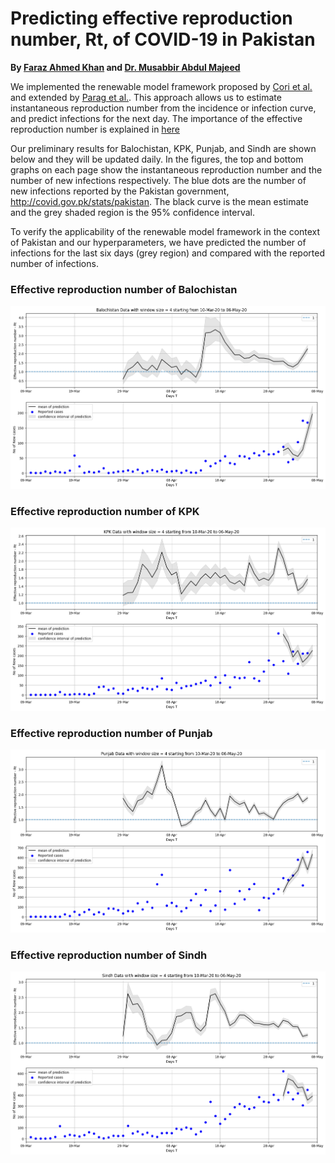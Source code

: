 # Predicting effective reproduction number, Rt, of COVID-19 in Pakistan
**By [Faraz Ahmed Khan](https://www.linkedin.com/in/faraz03983/) and [Dr. Musabbir Abdul Majeed](https://www.linkedin.com/in/mamaj/)**

We implemented the renewable model framework proposed by [Cori et al.](https://academic.oup.com/aje/article/178/9/1505/89262) and extended by [Parag et al.](https://www.biorxiv.org/content/10.1101/835181v1.abstract). This approach allows us to estimate instantaneous reproduction number from the incidence or infection curve, and predict infections for the next day. The importance of the effective reproduction number is explained in [here](https://www.bbc.com/news/amp/health-52473523)

Our preliminary results for Balochistan, KPK, Punjab, and Sindh are shown below and they will be updated daily. In the figures, the top and bottom graphs on each page show the instantaneous reproduction number and the number of new infections respectively. The blue dots are the number of new infections reported by the Pakistan government, http://covid.gov.pk/stats/pakistan. The black curve is the mean estimate and the grey shaded region is the 95% confidence interval.

To verify the applicability of the renewable model framework in the context of Pakistan and our hyperparameters, we have predicted the number of infections for the last six days (grey region) and compared with the reported number of infections.


### Effective reproduction number of Balochistan

![Effective reproduction number of Balochistan](/pakistan_data/Predictions/Balochistan.png)

### Effective reproduction number of KPK

![Effective reproduction number of KPK](/pakistan_data/Predictions/KPK.png)

### Effective reproduction number of Punjab

![Effective reproduction number of Punjab](/pakistan_data/Predictions/Punjab.png)

### Effective reproduction number of Sindh

![Effective reproduction number of Sindh](/pakistan_data/Predictions/Sindh.png)
